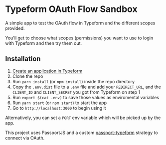# Typeform OAuth Flow Sandbox

A simple app to test the OAuth flow in Typeform and the different scopes provided. 

You'll get to choose what scopes (permissions) you want to use to login with Typeform and then try them out.

## Installation
1. [Create an application in Typeform](https://admin.typeform.test/account#/section/apps) 
1. Clone the repo
1. Run `yarn install` (or `npm install`) inside the repo directory
1. Copy the `.env.dist` file to a `.env` file and add your `REDIRECT_URL`, and the `CLIENT_ID` and `CLIENT_SECRET` you got from Typeform on step 1
1. Run `export $(cat .env)` to save those values as enviromental variables
1. Run `yarn start` (or `npm start`) to start the app
1. Go to `http://localhost:3000` to begin using it

Alternatively, you can set a `PORT` env variable which will be picked up by the app.

This project uses PassportJS and a custom [passport-typeform](https://www.npmjs.com/package/passport-typeform) strategy to connect via OAuth.
